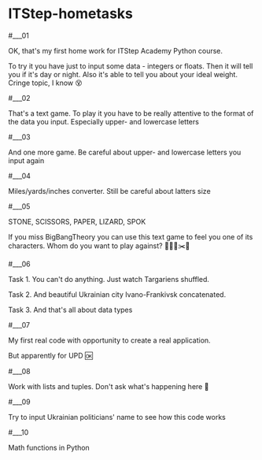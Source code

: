 # ITStep-hometasks

#___01

OK, that's my first home work for ITStep Academy Python course.

To try it you have just to input some data - integers or floats.
Then it will tell you if it's day or night.
Also it's able to tell you about your ideal weight. Cringe topic, I know :dizzy_face:

#___02

That's a text game. To play it you have to be really attentive to the format of the data 
you input. Especially upper- and lowercase letters

#___03

And one more game. Be careful about upper- and lowercase letters you input again

#___04

Miles/yards/inches converter. Still be careful about latters size

#___05

STONE, SCISSORS, PAPER, LIZARD, SPOK

If you miss BigBangTheory you can use this text game to feel you one of its characters.
Whom do you want to play against? :scroll::snake::new_moon::scissors::bust_in_silhouette:

#___06

Task 1. You can't do anything. Just watch Targariens shuffled.

Task 2. And beautiful Ukrainian city Ivano-Frankivsk concatenated.

Task 3. And that's all about data types

#___07

My first real code with opportunity to create a real application.

But apparently for UPD :ok:

#___08

Work with lists and tuples. Don't ask what's happening here :speak_no_evil:

#___09

Try to input Ukrainian politicians' name to see how this code works

#___10

Math functions in Python
